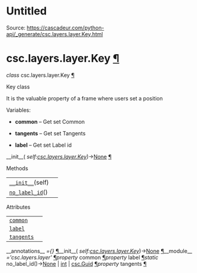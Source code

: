 # Untitled

Source: https://cascadeur.com/python-api/_generate/csc.layers.layer.Key.html

# csc.layers.layer.Key [¶](https://cascadeur.com/python-api/_generate/csc.layers.layer.Key.html\#csc-layers-layer-key "Permalink to this heading")

_class_ csc.layers.layer.Key [¶](https://cascadeur.com/python-api/_generate/csc.layers.layer.Key.html#csc.layers.layer.Key "Permalink to this definition")

Key class

It is the valuable property of a frame where users set a position

Variables:

- **common** – Get set Common

- **tangents** – Get set Tangents

- **label** – Get set Label id


\_\_init\_\_( _self:[csc.layers.layer.Key](https://cascadeur.com/python-api/_generate/csc.layers.layer.Key.html#csc.layers.layer.Key "csc.layers.layer.Key")_)→[None](https://docs.python.org/3/library/constants.html#None "(in Python v3.13)") [¶](https://cascadeur.com/python-api/_generate/csc.layers.layer.Key.html#csc.layers.layer.Key.__init__ "Permalink to this definition")

Methods

|     |     |
| --- | --- |
| [`__init__`](https://cascadeur.com/python-api/_generate/csc.layers.layer.Key.html#id0 "csc.layers.layer.Key.__init__")(self) |  |
| [`no_label_id`](https://cascadeur.com/python-api/_generate/csc.layers.layer.Key.html#csc.layers.layer.Key.no_label_id "csc.layers.layer.Key.no_label_id")() |  |

Attributes

|     |     |
| --- | --- |
| [`common`](https://cascadeur.com/python-api/_generate/csc.layers.layer.Key.html#csc.layers.layer.Key.common "csc.layers.layer.Key.common") |  |
| [`label`](https://cascadeur.com/python-api/_generate/csc.layers.layer.Key.html#csc.layers.layer.Key.label "csc.layers.layer.Key.label") |  |
| [`tangents`](https://cascadeur.com/python-api/_generate/csc.layers.layer.Key.html#csc.layers.layer.Key.tangents "csc.layers.layer.Key.tangents") |  |

\_\_annotations\_\_ _={}_ [¶](https://cascadeur.com/python-api/_generate/csc.layers.layer.Key.html#csc.layers.layer.Key.__annotations__ "Permalink to this definition")\_\_init\_\_( _self:[csc.layers.layer.Key](https://cascadeur.com/python-api/_generate/csc.layers.layer.Key.html#csc.layers.layer.Key "csc.layers.layer.Key")_)→[None](https://docs.python.org/3/library/constants.html#None "(in Python v3.13)") [¶](https://cascadeur.com/python-api/_generate/csc.layers.layer.Key.html#id0 "Permalink to this definition")\_\_module\_\_ _='csc.layers.layer'_ [¶](https://cascadeur.com/python-api/_generate/csc.layers.layer.Key.html#csc.layers.layer.Key.__module__ "Permalink to this definition")_property_ common [¶](https://cascadeur.com/python-api/_generate/csc.layers.layer.Key.html#csc.layers.layer.Key.common "Permalink to this definition")_property_ label [¶](https://cascadeur.com/python-api/_generate/csc.layers.layer.Key.html#csc.layers.layer.Key.label "Permalink to this definition")_static_ no\_label\_id()→[None](https://docs.python.org/3/library/constants.html#None "(in Python v3.13)") \| [int](https://docs.python.org/3/library/functions.html#int "(in Python v3.13)") \| [csc.Guid](https://cascadeur.com/python-api/csc.html#csc.Guid "csc.Guid") [¶](https://cascadeur.com/python-api/_generate/csc.layers.layer.Key.html#csc.layers.layer.Key.no_label_id "Permalink to this definition")_property_ tangents [¶](https://cascadeur.com/python-api/_generate/csc.layers.layer.Key.html#csc.layers.layer.Key.tangents "Permalink to this definition")